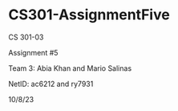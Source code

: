 # CS301-AssignmentFive

CS 301-03

Assignment #5

Team 3: Abia Khan and Mario Salinas

NetID: ac6212 and ry7931

10/8/23

